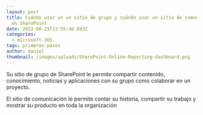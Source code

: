 ```yaml
---
layout: post
title: Cuándo usar un un sitio de grupo y cuándo usar un sitio de comunicación
  en SharePoint
date: 2022-08-25T13:55:48.693Z
categories:
  - microsoft-365
tags: primeros-pasos
author: daniel
thumbnail: /images/uploads/SharePoint-Online-Reporting-dashboard.png
---
```

Su sitio de grupo de SharePoint le permite compartir contenido,
conocimiento, noticias y aplicaciones con su grupo como colaborar en un proyecto.


El sitio de comunicación le permite contar su historia, compartir su trabajo y mostrar su
producto en toda la organización
